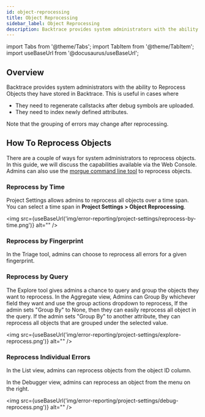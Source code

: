 ```yaml
---
id: object-reprocessing
title: Object Reprocessing
sidebar_label: Object Reprocessing
description: Backtrace provides system administrators with the ability to Reprocess Objects they have stored in Backtrace.
---
```


import Tabs from '@theme/Tabs';
import TabItem from '@theme/TabItem';
import useBaseUrl from '@docusaurus/useBaseUrl';

## Overview

Backtrace provides system administrators with the ability to Reprocess Objects they have stored in Backtrace. This is useful in cases where

- They need to regenerate callstacks after debug symbols are uploaded.
- They need to index newly defined attributes.

Note that the grouping of errors may change after reprocessing.

## How To Reprocess Objects

There are a couple of ways for system administrators to reprocess objects. In this guide, we will discuss the capabilities available via the Web Console. Admins can also use the [morgue command line tool](/error-reporting/advanced/morgue/) to reprocess objects.

### Reprocess by Time

Project Settings allows admins to reprocess all objects over a time span. You can select a time span in **Project Settings > Object Reprocessing**.

<img src={useBaseUrl('img/error-reporting/project-settings/reprocess-by-time.png')} alt="" />

### Reprocess by Fingerprint

In the Triage tool, admins can choose to reprocess all errors for a given fingerprint.

### Reprocess by Query

The Explore tool gives admins a chance to query and group the objects they want to reprocess. In the Aggregate view, Admins can Group By whichever field they want and use the group actions dropdown to reprocess, If the admin sets "Group By" to None, then they can easily reprocess all object in the query. If the admin sets "Group By" to another attribute, they can reprocess all objects that are grouped under the selected value.

<img src={useBaseUrl('img/error-reporting/project-settings/explore-reprocess.png')} alt="" />

### Reprocess Individual Errors

In the List view, admins can reprocess objects from the object ID column.

In the Debugger view, admins can reprocess an object from the menu on the right.

<img src={useBaseUrl('img/error-reporting/project-settings/debug-reprocess.png')} alt="" />
